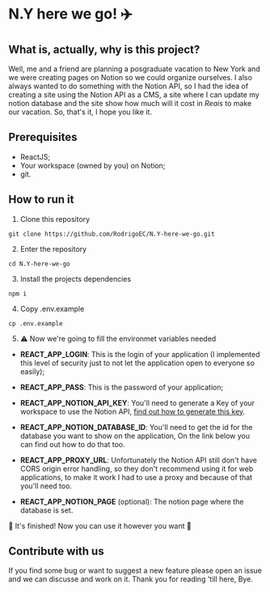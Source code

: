 # N.Y here we go! ✈️

## What is, actually, why is this project?

Well, me and a friend are planning a posgraduate vacation to New York and we were creating pages on Notion so we could organize ourselves. I also always wanted to  do something with the Notion API, so I had the idea of creating a site using the Notion API as a CMS, a site where I can update my notion database and the site show how much will it cost in *Reais* to make our vacation. So, that's it, I hope you like it.

## Prerequisites

- ReactJS;
- Your workspace (owned by you) on Notion;
- git.

## How to run it

1. Clone this repository

```
git clone https://github.com/RodrigoEC/N.Y-here-we-go.git
```

2. Enter the repository

```
cd N.Y-here-we-go
```

3. Install the projects dependencies

```
npm i
```

4. Copy .env.example

```
cp .env.example
```

5. ⚠️ Now we're going to fill the environmet variables needed

- **REACT_APP_LOGIN**: This is the login of your application (I implemented this level of security just to not let the application open to everyone so easily);

- **REACT_APP_PASS**: This is the password of your application;

- **REACT_APP_NOTION_API_KEY**: You'll need to generate a Key of your workspace to use the Notion API, [find out how to generate this key](https://daily-dev-tips.com/posts/getting-started-with-the-notion-api/).

- **REACT_APP_NOTION_DATABASE_ID**: You'll need to get the id for the database you want to show on the application, On the link below you can find out how to do that too.

- **REACT_APP_PROXY_URL**: Unfortunately the Notion API still don't have CORS origin error handling, so they don't recommend using it for web applications, to make it work I had to use a proxy and because of that you'll need too.

- **REACT_APP_NOTION_PAGE** (optional): The notion page where the database is set.


🥳 It's finished! Now you can use it however you want 🥳

## Contribute with us

If you find some bug or want to suggest a new feature please open an issue and we can discusse and work on it. Thank you for reading 'till here, Bye.









 
